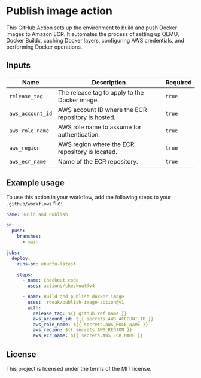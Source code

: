 # Publish image action

This GitHub Action sets up the environment to build and push Docker images to Amazon ECR. 
It automates the process of setting up QEMU, Docker Buildx, caching Docker layers, configuring AWS credentials, and performing Docker operations.

## Inputs

| Name                  | Description                                        | Required |
|-----------------------|----------------------------------------------------|----------|
| `release_tag`         | The release tag to apply to the Docker image.      | `true`   |
| `aws_account_id`      | AWS account ID where the ECR repository is hosted. | `true`   |
| `aws_role_name`       | AWS role name to assume for authentication.        | `true`   |
| `aws_region`          | AWS region where the ECR repository is located.    | `true`   |
| `aws_ecr_name`        | Name of the ECR repository.                        | `true`   |

## Example usage

To use this action in your workflow, add the following steps to your `.github/workflows` file:

```yaml
name: Build and Publish

on:
  push:
    branches:
      - main

jobs:
  deploy:
    runs-on: ubuntu-latest

    steps:
      - name: Checkout code
        uses: actions/checkout@v4

      - name: Build and publish docker image
        uses:  rdeak/publish-image-action@v1
        with:
          release_tag: ${{ github.ref_name }}
          aws_account_id: ${{ secrets.AWS_ACCOUNT_ID }}
          aws_role_name: ${{ secrets.AWS_ROLE_NAME }}
          aws_region: ${{ secrets.AWS_REGION }}
          aws_ecr_name: ${{ secrets.AWS_ECR_NAME }}
```


## License

This project is licensed under the terms of the MIT license.